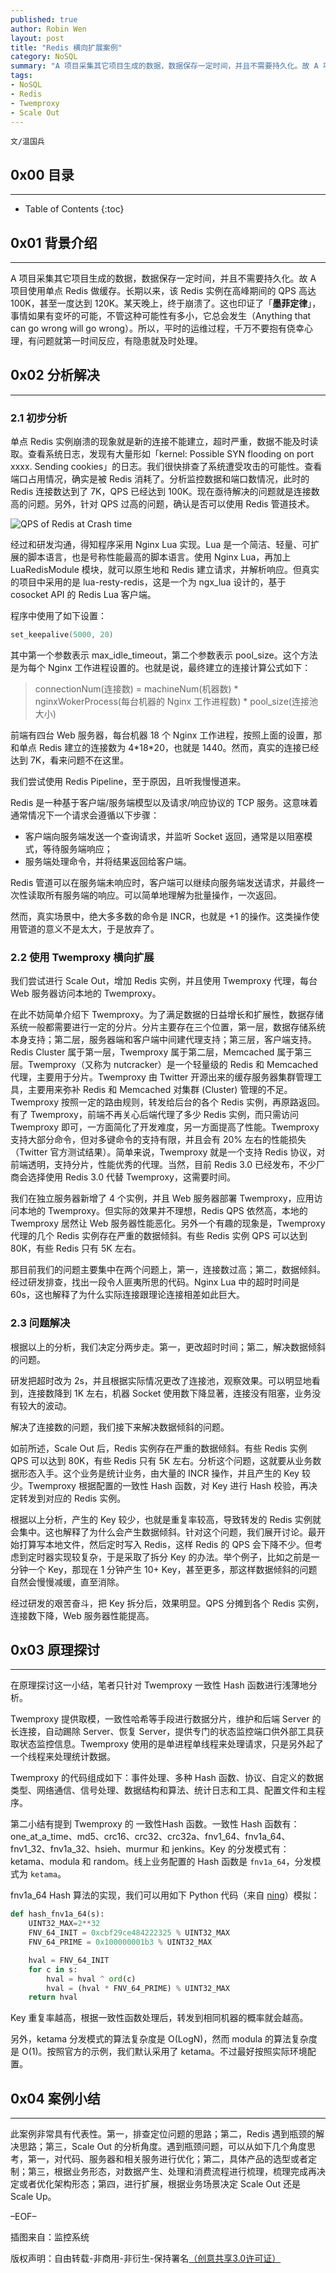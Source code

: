 ```yaml
---
published: true
author: Robin Wen
layout: post
title: "Redis 横向扩展案例"
category: NoSQL
summary: "A 项目采集其它项目生成的数据，数据保存一定时间，并且不需要持久化。故 A 项目使用单点 Redis 做缓存。长期以来，该 Redis 实例在高峰期间的 QPS 高达 100K，甚至一度达到 120K。某天晚上，终于崩溃了。针对此次故障，本文给出分析和解决过程、原理探讨和总结。此案例非常具有代表性。第一，排查定位问题的思路；第二，Redis 遇到瓶颈的解决思路；第三，Scale Out 的分析角度。遇到瓶颈问题，可以从如下几个角度思考，第一，对代码、服务器和相关服务进行优化；第二，具体产品的选型或者定制；第三，根据业务形态，对数据产生、处理和消费流程进行梳理，梳理完成再决定或者优化架构形态；第四，进行扩展，根据业务场景决定 Scale Out 还是 Scale Up。"
tags:
- NoSQL
- Redis
- Twemproxy
- Scale Out
---
```


`文/温国兵`

## 0x00 目录
***

* Table of Contents
{:toc}

## 0x01 背景介绍
***

A 项目采集其它项目生成的数据，数据保存一定时间，并且不需要持久化。故 A 项目使用单点 Redis 做缓存。长期以来，该 Redis 实例在高峰期间的 QPS 高达 100K，甚至一度达到 120K。某天晚上，终于崩溃了。这也印证了「**墨菲定律**」，事情如果有变坏的可能，不管这种可能性有多小，它总会发生（Anything that can go wrong will go wrong）。所以，平时的运维过程，千万不要抱有侥幸心理，有问题就第一时间反应，有隐患就及时处理。

## 0x02 分析解决
***

### 2.1 初步分析

单点 Redis 实例崩溃的现象就是新的连接不能建立，超时严重，数据不能及时读取。查看系统日志，发现有大量形如「kernel: Possible SYN flooding on port xxxx. Sending cookies」的日志。我们很快排查了系统遭受攻击的可能性。查看端口占用情况，确实是被 Redis 消耗了。分析监控数据和端口数情况，此时的 Redis 连接数达到了 7K，QPS 已经达到 100K。现在亟待解决的问题就是连接数高的问题。另外，针对 QPS 过高的问题，确认是否可以使用 Redis 管道技术。

![QPS of Redis at Crash time](http://i.imgur.com/OFlADoe.png)

经过和研发沟通，得知程序采用 Nginx Lua 实现。Lua 是一个简洁、轻量、可扩展的脚本语言，也是号称性能最高的脚本语言。使用 Nginx Lua，再加上 LuaRedisModule 模块，就可以原生地和 Redis 建立请求，并解析响应。但真实的项目中采用的是 lua-resty-redis，这是一个为 ngx_lua 设计的，基于 cosocket API 的 Redis Lua 客户端。

程序中使用了如下设置：

``` lua
set_keepalive(5000, 20)
```

其中第一个参数表示 max_idle_timeout，第二个参数表示 pool_size。这个方法是为每个 Nginx 工作进程设置的。也就是说，最终建立的连接计算公式如下：

> connectionNum(连接数) = machineNum(机器数) * nginxWokerProcess(每台机器的 Nginx 工作进程数) * pool_size(连接池大小)

前端有四台 Web 服务器，每台机器 18 个 Nginx 工作进程，按照上面的设置，那和单点 Redis 建立的连接数为 4\*18\*20，也就是 1440。然而，真实的连接已经达到 7K，看来问题不在这里。

我们尝试使用 Redis Pipeline，至于原因，且听我慢慢道来。

Redis 是一种基于客户端/服务端模型以及请求/响应协议的 TCP 服务。这意味着通常情况下一个请求会遵循以下步骤：

* 客户端向服务端发送一个查询请求，并监听 Socket 返回，通常是以阻塞模式，等待服务端响应；
* 服务端处理命令，并将结果返回给客户端。

Redis 管道可以在服务端未响应时，客户端可以继续向服务端发送请求，并最终一次性读取所有服务端的响应。可以简单地理解为批量操作，一次返回。

然而，真实场景中，绝大多多数的命令是 INCR，也就是 +1 的操作。这类操作使用管道的意义不是太大，于是放弃了。

### 2.2 使用 Twemproxy 横向扩展

我们尝试进行 Scale Out，增加 Redis 实例，并且使用 Twemproxy 代理，每台 Web 服务器访问本地的 Twemproxy。

在此不妨简单介绍下 Twemproxy。为了满足数据的日益增长和扩展性，数据存储系统一般都需要进行一定的分片。分片主要存在三个位置，第一层，数据存储系统本身支持；第二层，服务器端和客户端中间建代理支持；第三层，客户端支持。Redis Cluster 属于第一层，Twemproxy 属于第二层，Memcached 属于第三层。Twemproxy（又称为 nutcracker）是一个轻量级的 Redis 和 Memcached 代理，主要用于分片。Twemproxy 由 Twitter 开源出来的缓存服务器集群管理工具，主要用来弥补 Redis 和 Memcached 对集群 (Cluster) 管理的不足。Twemproxy 按照一定的路由规则，转发给后台的各个 Redis 实例，再原路返回。有了 Twemproxy，前端不再关心后端代理了多少 Redis 实例，而只需访问 Twemproxy 即可，一方面简化了开发难度，另一方面提高了性能。Twemproxy 支持大部分命令，但对多键命令的支持有限，并且会有 20% 左右的性能损失（Twitter 官方测试结果）。简单来说，Twemproxy 就是一个支持 Redis 协议，对前端透明，支持分片，性能优秀的代理。当然，目前 Redis 3.0 已经发布，不少厂商会选择使用 Redis 3.0 代替 Twemproxy，这需要时间。

我们在独立服务器新增了 4 个实例，并且 Web 服务器部署 Twemproxy，应用访问本地的 Twemproxy。但实际的效果并不理想，Redis QPS 依然高，本地的 Twemproxy 居然让 Web 服务器性能恶化。另外一个有趣的现象是，Twemproxy 代理的几个 Redis 实例存在严重的数据倾斜。有些 Redis 实例 QPS 可以达到 80K，有些 Redis 只有 5K 左右。

那目前我们的问题主要集中在两个问题上，第一，连接数过高；第二，数据倾斜。经过研发排查，找出一段令人匪夷所思的代码。Nginx Lua 中的超时时间是 60s，这也解释了为什么实际连接跟理论连接相差如此巨大。

### 2.3 问题解决

根据以上的分析，我们决定分两步走。第一，更改超时时间；第二，解决数据倾斜的问题。

研发把超时改为 2s，并且根据实际情况更改了连接池，观察效果。可以明显地看到，连接数降到 1K 左右，机器 Socket 使用数下降显著，连接没有阻塞，业务没有较大的波动。

解决了连接数的问题，我们接下来解决数据倾斜的问题。

如前所述，Scale Out 后，Redis 实例存在严重的数据倾斜。有些 Redis 实例 QPS 可以达到 80K，有些 Redis 只有 5K 左右。分析这个问题，这就要从业务数据形态入手。这个业务是统计业务，由大量的 INCR 操作，并且产生的 Key 较少。Twemproxy 根据配置的一致性 Hash 函数，对 Key 进行 Hash 校验，再决定转发到对应的 Redis 实例。

根据以上分析，产生的 Key 较少，也就是重复率较高，导致转发的 Redis 实例就会集中。这也解释了为什么会产生数据倾斜。针对这个问题，我们展开讨论。最开始打算写本地文件，然后定时写入 Redis，这样 Redis 的 QPS 会下降不少。但考虑到定时器实现较复杂，于是采取了拆分 Key 的办法。举个例子，比如之前是一分钟一个 Key，那现在 1 分钟产生 10+ Key，甚至更多，那这样数据倾斜的问题自然会慢慢减缓，直至消除。

经过研发的艰苦奋斗，把 Key 拆分后，效果明显。QPS 分摊到各个 Redis 实例，连接数下降，Web 服务器性能提高。

## 0x03 原理探讨
***

在原理探讨这一小结，笔者只针对 Twemproxy 一致性 Hash 函数进行浅薄地分析。

Twemproxy 提供取模，一致性哈希等手段进行数据分片，维护和后端 Server 的长连接，自动踢除 Server、恢复 Server，提供专门的状态监控端口供外部工具获取状态监控信息。Twemproxy 使用的是单进程单线程来处理请求，只是另外起了一个线程来处理统计数据。

Twemproxy 的代码组成如下：事件处理、多种 Hash 函数、协议、自定义的数据类型、网络通信、信号处理、数据结构和算法、统计日志和工具、配置文件和主程序。

第二小结有提到 Twemproxy 的 一致性Hash 函数。一致性 Hash 函数有：one_at_a_time、md5、crc16、crc32、crc32a、fnv1_64、fnv1a_64、fnv1_32、fnv1a_32、hsieh、murmur 和 jenkins。Key 的分发模式有：ketama、modula 和 random。线上业务配置的 Hash 函数是 `fnv1a_64`，分发模式为 `ketama`。

fnv1a_64 Hash 算法的实现，我们可以用如下 Python 代码（来自 [ning](https://github.com/idning)）模拟：

``` python
def hash_fnv1a_64(s):
    UINT32_MAX=2**32
    FNV_64_INIT = 0xcbf29ce484222325 % UINT32_MAX
    FNV_64_PRIME = 0x100000001b3 % UINT32_MAX

    hval = FNV_64_INIT
    for c in s:
        hval = hval ^ ord(c)
        hval = (hval * FNV_64_PRIME) % UINT32_MAX
    return hval
```

Key 重复率越高，根据一致性函数处理后，转发到相同机器的概率就会越高。

另外，ketama 分发模式的算法复杂度是 O(LogN)，然而 modula 的算法复杂度是 O(1)。按照官方的示例，我们默认采用了 ketama。不过最好按照实际环境配置。

## 0x04 案例小结
***

此案例非常具有代表性。第一，排查定位问题的思路；第二，Redis 遇到瓶颈的解决思路；第三，Scale Out 的分析角度。遇到瓶颈问题，可以从如下几个角度思考，第一，对代码、服务器和相关服务进行优化；第二，具体产品的选型或者定制；第三，根据业务形态，对数据产生、处理和消费流程进行梳理，梳理完成再决定或者优化架构形态；第四，进行扩展，根据业务场景决定 Scale Out 还是 Scale Up。

–EOF–

插图来自：监控系统

版权声明：自由转载-非商用-非衍生-保持署名<a href="http://creativecommons.org/licenses/by-nc-nd/3.0/deed.zh" target="_blank">（创意共享3.0许可证）</a>
